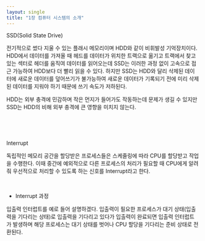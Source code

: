 ```yaml
---
layout: single
title: "1장 컴퓨터 시스템의 소개"
---
```


SSD(Solid State Drive)

전기적으로 썼다 지울 수 있는 플래시 메모리이며 HDD와 같이 비휘발성 기억장치이다. HDD에서 데이터를 가져올 때 헤드를 데이터가 위치한 트랙으로 옮기고 트랙에서 찾고 있는 섹터로 헤더를 움직여 데이터를 읽어오는데 SSD는 이러한 과정 없이 고속으로 접근 가능하여 HDD보다 더 빨리 읽을 수 있다. 하지만 SSD는 HDD와 달리 삭제된 데이터에 새로운 데이터를 덮어쓰기가 불가능하여 새로운 데이터가 기록되기 전에 미리 삭제된 데이터를 지워야 하기 때문에 쓰기 속도가 저하된다.

HDD는 외부 충격에 민감하며 작은 먼지가 들어가도 작동하는데 문제가 생길 수 있지만 SSD는 HDD의 비해 외부 충격에 큰 영향을 미치지 않는다.

​

​

Interrupt 

독립적인 메모리 공간을 할당받은 프로세스들은 스케줄링에 따라 CPU를 할당받고 작업을 수행한다. 이때 중간에 예외적으로 다른 프로세스의 처리가 필요할 때 CPU에게 알려줘 우선적으로 처리할 수 있도록 하는 신호를 Interrupt라고 한다.

​

- Interrupt 과정 

입출력 인터럽트를 예로 들어 설명하겠다. 입출력이 필요한 프로세스가 대기 상태(입출력을 기다리는 상태)로 입출력을 기다리고 있다가 입출력이 완료되면 입출력 인터럽트가 발생하며 해당 프로세스는 대기 상태를 벗어나 CPU 할당을 기다리는 준비 상태로 전환된다.



